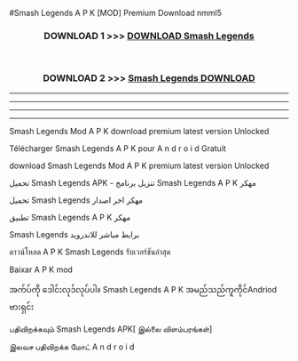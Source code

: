 #Smash Legends  A P K [MOD] Premium Download nmml5



<div align="center">

<h3>DOWNLOAD 1 >>> <a href="https://teeasianyam.web.app?sq=Smash Legends ">DOWNLOAD Smash Legends  </a></h3><br>

<h3>DOWNLOAD 2 >>> <a href="https://teeasianyam.web.app?sq=Smash Legends  ">Smash Legends   DOWNLOAD </a></h3>

</div>


----------------------------------------------------------

----------------------------------------------------------

----------------------------------------------------------

----------------------------------------------------------


Smash Legends   Mod A P K download premium latest version Unlocked

Télécharger Smash Legends   A P K pour A n d r o i d Gratuit

download Smash Legends   Mod A P K premium latest version Unlocked

تحميل Smash Legends   APK - تنزيل برنامج Smash Legends   A P K مهكر

تحميل Smash Legends   مهكر اخر اصدار

تطبيق Smash Legends   A P K مهكر

Smash Legends   برابط مباشر للاندرويد

ดาวน์โหลด A P K Smash Legends   รับเวอร์ชันล่าสุด

Baixar A P K mod

အက်ပ်ကို ဒေါင်းလုဒ်လုပ်ပါ။ Smash Legends   A P K အမည်သည်ကူကိုင်Andriod ဗားရှင်း

பதிவிறக்கவும் Smash Legends   APK[ இல்லை விளம்பரங்கள்] 
 
இலவச பதிவிறக்க மோட் A n d r o i d



